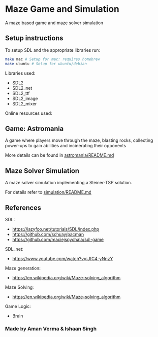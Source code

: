 # Maze Game and Simulation

A maze based game and maze solver simulation

## Setup instructions

To setup SDL and the appropriate libraries run:
```bash
make mac # Setup for mac: requires homebrew
make ubuntu # Setup for ubuntu/debian 
```
Libraries used:
- SDL2
- SDL2_net
- SDL2_ttf
- SDL2_image
- SDL2_mixer

Online resources used:


## Game: Astromania
A game where players move through the maze, blasting rocks, collecting power-ups to gain abilities and incinerating their opponents

More details can be found in [astromania/README.md](astromania/README.md)

## Maze Solver Simulation

A maze solver simulation implementing a Steiner-TSP solution.

For details refer to [simulation/README.md](simulation/README.md)


## References
SDL:
- https://lazyfoo.net/tutorials/SDL/index.php
- https://github.com/schuay/pacman
- https://github.com/maciejspychala/sdl-game

SDL_net:
- https://www.youtube.com/watch?v=iJfC4-yNnzY

Maze generation:
- https://en.wikipedia.org/wiki/Maze-solving_algorithm

Maze Solving:
- https://en.wikipedia.org/wiki/Maze-solving_algorithm

Game Logic:
- Brain


### Made by Aman Verma & Ishaan Singh
